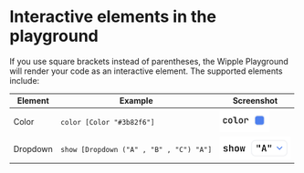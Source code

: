 # Interactive elements in the playground

If you use square brackets instead of parentheses, the Wipple Playground will render your code as an interactive element. The supported elements include:

| Element  | Example                                 | Screenshot                                                            |
| -------- | --------------------------------------- | --------------------------------------------------------------------- |
| Color    | `color [Color "#3b82f6"]`               | <img src="../images/color.png" alt="color element" height="40">       |
| Dropdown | `show [Dropdown ("A" , "B" , "C") "A"]` | <img src="../images/dropdown.png" alt="dropdown element" height="40"> |
